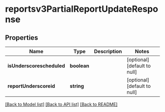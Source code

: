 # reportsv3PartialReportUpdateResponse

## Properties
Name | Type | Description | Notes
------------ | ------------- | ------------- | -------------
**isUnderscorescheduled** | **boolean** |  | [optional] [default to null]
**reportUnderscoreid** | **string** |  | [optional] [default to null]

[[Back to Model list]](../README.md#documentation-for-models) [[Back to API list]](../README.md#documentation-for-api-endpoints) [[Back to README]](../README.md)


